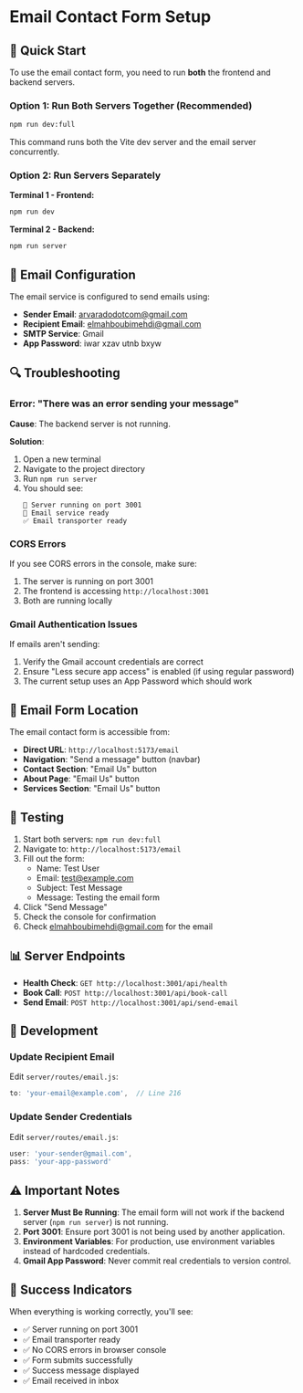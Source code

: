 # Email Contact Form Setup

## 🚀 Quick Start

To use the email contact form, you need to run **both** the frontend and backend servers.

### Option 1: Run Both Servers Together (Recommended)
```bash
npm run dev:full
```
This command runs both the Vite dev server and the email server concurrently.

### Option 2: Run Servers Separately
**Terminal 1 - Frontend:**
```bash
npm run dev
```

**Terminal 2 - Backend:**
```bash
npm run server
```

## 📧 Email Configuration

The email service is configured to send emails using:
- **Sender Email**: arvaradodotcom@gmail.com
- **Recipient Email**: elmahboubimehdi@gmail.com
- **SMTP Service**: Gmail
- **App Password**: iwar xzav utnb bxyw

## 🔍 Troubleshooting

### Error: "There was an error sending your message"

**Cause**: The backend server is not running.

**Solution**: 
1. Open a new terminal
2. Navigate to the project directory
3. Run `npm run server`
4. You should see:
   ```
   🚀 Server running on port 3001
   📧 Email service ready
   ✅ Email transporter ready
   ```

### CORS Errors

If you see CORS errors in the console, make sure:
1. The server is running on port 3001
2. The frontend is accessing `http://localhost:3001`
3. Both are running locally

### Gmail Authentication Issues

If emails aren't sending:
1. Verify the Gmail account credentials are correct
2. Ensure "Less secure app access" is enabled (if using regular password)
3. The current setup uses an App Password which should work

## 📍 Email Form Location

The email contact form is accessible from:
- **Direct URL**: `http://localhost:5173/email`
- **Navigation**: "Send a message" button (navbar)
- **Contact Section**: "Email Us" button
- **About Page**: "Email Us" button
- **Services Section**: "Email Us" button

## 🧪 Testing

1. Start both servers: `npm run dev:full`
2. Navigate to: `http://localhost:5173/email`
3. Fill out the form:
   - Name: Test User
   - Email: test@example.com
   - Subject: Test Message
   - Message: Testing the email form
4. Click "Send Message"
5. Check the console for confirmation
6. Check elmahboubimehdi@gmail.com for the email

## 📊 Server Endpoints

- **Health Check**: `GET http://localhost:3001/api/health`
- **Book Call**: `POST http://localhost:3001/api/book-call`
- **Send Email**: `POST http://localhost:3001/api/send-email`

## 🔧 Development

### Update Recipient Email
Edit `server/routes/email.js`:
```javascript
to: 'your-email@example.com',  // Line 216
```

### Update Sender Credentials
Edit `server/routes/email.js`:
```javascript
user: 'your-sender@gmail.com',
pass: 'your-app-password'
```

## ⚠️ Important Notes

1. **Server Must Be Running**: The email form will not work if the backend server (`npm run server`) is not running.
2. **Port 3001**: Ensure port 3001 is not being used by another application.
3. **Environment Variables**: For production, use environment variables instead of hardcoded credentials.
4. **Gmail App Password**: Never commit real credentials to version control.

## 🎯 Success Indicators

When everything is working correctly, you'll see:
- ✅ Server running on port 3001
- ✅ Email transporter ready
- ✅ No CORS errors in browser console
- ✅ Form submits successfully
- ✅ Success message displayed
- ✅ Email received in inbox

